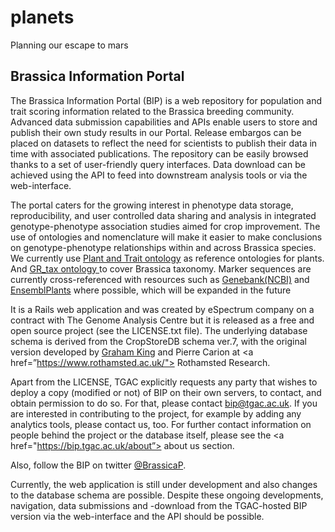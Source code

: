 # planets
Planning our escape to mars

## Brassica Information Portal

The Brassica Information Portal (BIP) is a web repository for population and trait scoring information related to the Brassica breeding community. Advanced data submission capabilities and APIs enable users to store and publish their own study results in our Portal. 
Release embargos can be placed on datasets to reflect the need for scientists to publish their data in time with associated publications. The repository can be easily browsed thanks to a set of user-friendly query interfaces. Data download can be achieved using the API to feed into downstream analysis tools or via the web-interface.

The portal caters for the growing interest in phenotype data storage, reproducibility, and user controlled data sharing and analysis in integrated genotype-phenotype association studies aimed for crop improvement. 
The use of ontologies and nomenclature will make it easier to make conclusions on genotype-phenotype relationships within and across Brassica species. We currently use <a href=”https://archive.gramene.org/plant_ontology/ontology_browse.html#tax”>Plant and Trait ontology</a> as reference ontologies for plants. And <a href=”https://archive.gramene.org/plant_ontology/ontology_browse.html#tax”> GR_tax ontology </a>to cover Brassica taxonomy.
Marker sequences are currently cross-referenced with resources such as <a href=”https://www.ncbi.nlm.nih.gov/genbank/”>Genebank(NCBI)</a> and <a href= “https://plants.ensembl.org/index.html”>EnsemblPlants</a> where possible, which will be expanded in the future

It is a Rails web application and was created by eSpectrum company on a contract with The Genome Analysis Centre but it is released as a free and open source project (see the LICENSE.txt file). The underlying database schema is derived from the CropStoreDB schema ver.7, with the original version developed by <a href="mailto:Graham.King@scu.edu.au">Graham King</a> and Pierre Carion at  <a href=”https://www.rothamsted.ac.uk/"> Rothamsted Research</a>.

Apart from the LICENSE, TGAC explicitly requests any party that wishes to deploy a copy (modified or not) of BIP on their own servers, to contact, and obtain permission to do so. For that, please contact 
<a href="mailto:bip@tgac.ac.uk">bip@tgac.ac.uk</a>. If you are interested in contributing to the project, for example by adding any analytics tools, please contact us, too.
For further contact information on people behind the project or the database itself, please see the <a href="https://bip.tgac.ac.uk/about”> about us </a> section.

Also, follow the BIP on twitter <a href="https://twitter.com/BrassicaP">@BrassicaP</a>.

Currently, the web application is still under development and also changes to the database schema are possible. Despite these ongoing developments, navigation, data submissions and -download from the TGAC-hosted BIP version via the web-interface and the API should be possible.
